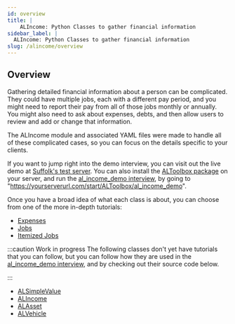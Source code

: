 ```yaml
---
id: overview
title: |
    ALIncome: Python Classes to gather financial information
sidebar_label: |
  ALIncome: Python Classes to gather financial information
slug: /alincome/overview
---
```


## Overview

Gathering detailed financial information about a person can be complicated. They could have
multiple jobs, each with a different pay period, and you might need to report their pay
from all of those jobs monthly or annually. You might also need to ask about expenses,
debts, and then allow users to review and add or change that information.

The ALIncome module and associated YAML files were made to handle all of these complicated
cases, so you can focus on the details specific to your clients.

If you want to jump right into the demo interview, you can visit out the live demo at [Suffolk's test server](https://apps-test.suffolklitlab.org/start/ALToolbox/al_income_demo).
You can also install the [ALToolbox package](https://github.com/SuffolkLITLab/docassemble-ALTolbox)
on your server, and run the [al_income_demo interview](https://github.com/SuffolkLITLab/docassemble-ALToolbox/blob/main/docassemble/ALToolbox/data/questions/al_income_demo.yml), by going to "https://yourserverurl.com/start/ALToolbox/al_income_demo".

Once you have a broad idea of what each class is about, you can choose from one of the more in-depth tutorials:

* [Expenses](expenses.md)
* [Jobs](jobs.md)
* [Itemized Jobs](itemizedjobs.md)

:::caution Work in progress
The following classes don't yet have tutorials that you can follow, but you can follow
how they are used in the [al_income_demo interview](https://github.com/SuffolkLITLab/docassemble-ALToolbox/blobl/main/docassemble/ALToolbox/data/questions/al_income_demo.yml), and by checking out their source code below.

:::

* [ALSimpleValue](https://github.com/SuffolkLITLab/docassemble-ALToolbox/blob/main/docassemble/ALToolbox/al_income.py#L712)
* [ALIncome](https://github.com/SuffolkLITLab/docassemble-ALToolbox/blob/main/docassemble/ALToolbox/al_income.py#L152)
* [ALAsset](https://github.com/SuffolkLITLab/docassemble-ALToolbox/blob/main/docassemble/ALToolbox/al_income.py#L558)
* [ALVehicle](https://github.com/SuffolkLITLab/docassemble-ALToolbox/blob/main/docassemble/ALToolbox/al_income.py#L672)
